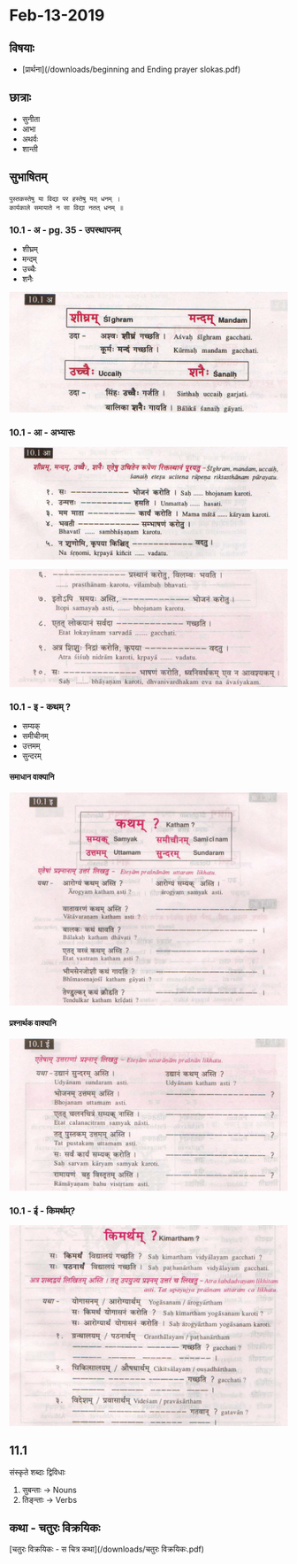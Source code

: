 # Feb-13-2019



## विषयाः

* [प्रार्थना](/downloads/beginning and Ending prayer slokas.pdf)

## छात्राः

* सुनीता
* आभा
* अथर्वः
* शान्ती


## सुभाषितम्

```
पुस्तकस्तेषु या विद्या पर हस्तेषु यत् धनम् ।
कार्यकाले समायाते न सा विद्या नतत् धनम् ॥
```

### 10.1 - अ - pg. 35 - उपस्थापनम्

* शीघ्रम्
* मन्दम्
* उच्चैः
* शनैः

![image-10.1-a](./images/10.1-a.png)


### 10.1 - आ - अभ्यासः
![image-10.1-aa-1](./images/10.1-aa-1.png)

![image-10.1-aa-2](./images/10.1-aa-2.png)

### 10.1 - इ - कथम् ?

* सम्यक्
* समीचीनम्
* उत्तमम्
* सुन्दरम्

#### समाधान वाक्यानि

![image-10.1-i](./images/10.1-i.png)

#### प्रश्नार्थक वाक्यानि


![image-10.1-ii-1](./images/10.1-ii-1.png)

### 10.1 - ई - किमर्थम्?

![image-10.1-ii-2](./images/10.1-ii-2.png)

## 11.1


संस्कृते शब्दाः द्विविधाः

1. सुबन्ताः -> Nouns
1. तिङ्न्ताः -> Verbs


## कथा - चतुरः विक्रयिकः

[चतुरः विक्रयिकः - स चित्र कथा](/downloads/चतुरः विक्रयिकः.pdf)


